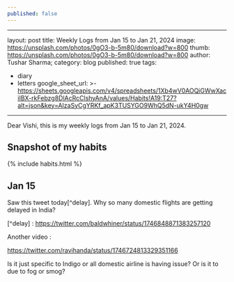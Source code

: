 ```yaml
---
published: false
---
```

---
layout: post
title: Weekly Logs from Jan 15 to Jan 21, 2024
image: https://unsplash.com/photos/0gO3-b-5m80/download?w=800
thumb: https://unsplash.com/photos/0gO3-b-5m80/download?w=800
author: Tushar Sharma;
category: blog
published: true
tags:
  - diary
  - letters
google_sheet_url: >-
  https://sheets.googleapis.com/v4/spreadsheets/1Xb4wV0AOQiGWwXaciIBX-rkFebzg8DlAcRcClshyAnA/values/Habits!A19:T27?alt=json&key=AIzaSyCgYRKf_apK3TUSYGO9WhQ5dN-ukY4H0gw
---

Dear Vishi, this is my weekly logs from Jan 15 to Jan 21, 2024.<!-- truncate_here -->

## Snapshot of my habits

{% include habits.html %}

## Jan 15

Saw this tweet today[^delay]. Why so many domestic flights are getting delayed in India? 



[^delay] : https://twitter.com/baldwhiner/status/1746848871383257120

Another video :

https://twitter.com/ravihanda/status/1746724813329351166

Is it just specific to Indigo or all domestic airline is having issue? Or is it to due to fog or smog? 
